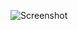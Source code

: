 ![Screenshot](https://raw.githubusercontent.com/Cryakl/Ultimate-RAT-Collection/refs/heads/main/InsidiousRat/Insidious%20RAT%20v1.1/Screenshot.png)

